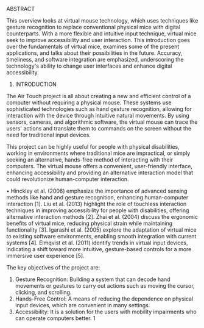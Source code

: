ABSTRACT

This overview looks at virtual mouse technology, which uses techniques like gesture recognition to replace conventional physical mice with digital counterparts. With a more flexible and intuitive input technique, virtual mice seek to improve accessibility and user interaction. This introduction goes over the fundamentals of virtual mice, examines some of the present applications, and talks about their possibilities in the future. Accuracy, timeliness, and software integration are emphasized, underscoring the technology's ability to change user interfaces and enhance digital accessibility.
 
1.	INTRODUCTION 

The Air Touch project is all about creating a new and efficient control of a computer without requiring a physical mouse. These systems use sophisticated technologies such as hand gesture recognition, allowing for interaction with the device through intuitive natural movements. By using sensors, cameras, and algorithmic software, the virtual mouse can trace the users' actions and translate them to commands on the screen without the need for traditional input devices.

This project can be highly useful for people with physical disabilities, working in environments where traditional mice are impractical, or simply seeking an alternative, hands-free method of interacting with their computers. The virtual mouse offers a convenient, user-friendly interface, enhancing accessibility and providing an alternative interaction model that could revolutionize human-computer interaction.

•	Hinckley et al. (2006) emphasize the importance of advanced sensing methods like hand and gesture recognition, enhancing human-computer interaction [1]. Liu et al. (2013) highlight the role of touchless interaction techniques in improving accessibility for people with disabilities, offering alternative interaction methods [2]. Zhai et al. (2004) discuss the ergonomic benefits of virtual mice, reducing physical strain while maintaining functionality [3]. Igarashi et al. (2005) explore the adaptation of virtual mice to existing software environments, enabling smooth integration with current systems [4]. Elmqvist et al. (2011) identify trends in virtual input devices, indicating a shift toward more intuitive, gesture-based controls for a more immersive user experience [5].

The key objectives of the project are:
1. Gesture Recognition: Building a system that can decode hand movements or gestures to carry out actions such as moving the cursor, clicking, and scrolling.
2. Hands-Free Control: A means of reducing the dependence on physical input devices, which are convenient in many settings.
3. Accessibility: It is a solution for the users with mobility impairments who can operate computers better.                                                                                                                                              1

